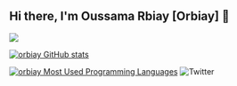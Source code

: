 ## Hi there, I'm Oussama Rbiay [Orbiay] 👋 


![](https://badge.mediaplus.ma/darkgray/orbiay)


[![orbiay GitHub stats](https://github-readme-stats.vercel.app/api?username=orbiay&show_icons=true&theme=radical)](https://badge.mediaplus.ma/binary/orbiay)

[![orbiay Most Used Programming Languages](https://github-readme-stats.vercel.app/api/top-langs/?username=orbiay&layout=compact&hide_border=true&theme=darcula&bg_color=00000000&langs_count=6)](https://github.com/orbiay)
![Twitter](https://img.shields.io/twitter/url/https/twitter.com/orbiay.svg?style=social&label=Follow%20%40orbiay)
